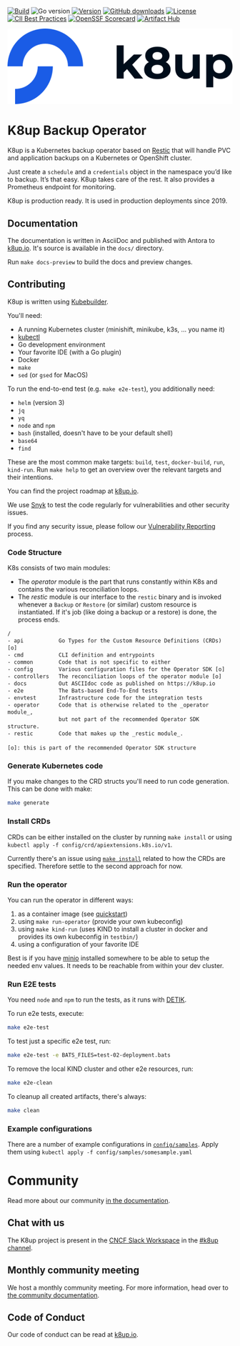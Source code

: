 [![Build](https://img.shields.io/github/actions/workflow/status/k8up-io/k8up/.github/workflows/test.yml?branch=master)][build]
![Go version](https://img.shields.io/github/go-mod/go-version/k8up-io/k8up)
[![Version](https://img.shields.io/github/v/release/k8up-io/k8up)][releases]
[![GitHub downloads](https://img.shields.io/github/downloads/k8up-io/k8up/total)][releases]
[![License](https://img.shields.io/github/license/k8up-io/k8up)][license]
[![CII Best Practices](https://bestpractices.coreinfrastructure.org/projects/5388/badge)](https://bestpractices.coreinfrastructure.org/projects/5388)
[![OpenSSF Scorecard](https://api.securityscorecards.dev/projects/github.com/k8up-io/k8up/badge)](https://api.securityscorecards.dev/projects/github.com/k8up-io/k8up)
[![Artifact Hub](https://img.shields.io/endpoint?url=https://artifacthub.io/badge/repository/k8up)](https://artifacthub.io/packages/helm/k8up/k8up)

![K8up logo](docs/modules/ROOT/assets/images/k8up-logo.svg "K8up")

# K8up Backup Operator

K8up is a Kubernetes backup operator based on [Restic](https://restic.readthedocs.io) that will handle PVC and application backups on a Kubernetes or OpenShift cluster.

Just create a `schedule` and a `credentials` object in the namespace you’d like to backup.
It’s that easy. K8up takes care of the rest. It also provides a Prometheus endpoint for monitoring.

K8up is production ready. It is used in production deployments since 2019.

## Documentation

The documentation is written in AsciiDoc and published with Antora to [k8up.io](https://k8up.io/).
It's source is available in the `docs/` directory.

Run `make docs-preview` to build the docs and preview changes.

## Contributing

K8up is written using [Kubebuilder](https://github.com/kubernetes-sigs/kubebuilder).

You'll need:

- A running Kubernetes cluster (minishift, minikube, k3s, ... you name it)
- [kubectl](https://kubernetes.io/docs/tasks/tools/install-kubectl/)
- Go development environment
- Your favorite IDE (with a Go plugin)
- Docker
- `make`
- `sed` (or `gsed` for MacOS)

To run the end-to-end test (e.g. `make e2e-test`), you additionally need:

- `helm` (version 3)
- `jq`
- `yq`
- `node` and `npm`
- `bash` (installed, doesn't have to be your default shell)
- `base64`
- `find`

These are the most common make targets: `build`, `test`, `docker-build`, `run`, `kind-run`.
Run `make help` to get an overview over the relevant targets and their intentions.

You can find the project roadmap at [k8up.io](https://k8up.io/k8up/about/roadmap.html).

We use [Snyk](https://snyk.io/test/github/k8up-io/k8up) to test the code regularly for vulnerabilities and other security issues.

If you find any security issue, please follow our [Vulnerability Reporting](https://k8up.io/k8up/about/vulnerability_reporting.html) process.

### Code Structure

K8s consists of two main modules:

- The _operator_ module is the part that runs constantly within K8s and contains the various reconciliation loops.
- The _restic_ module is our interface to the `restic` binary and is invoked whenever a `Backup` or `Restore` (or similar) custom resource is instantiated.
  If it's job (like doing a backup or a restore) is done, the process ends.

```asciidoc
/
- api           Go Types for the Custom Resource Definitions (CRDs) [o]
- cmd           CLI definition and entrypoints
- common        Code that is not specific to either
- config        Various configuration files for the Operator SDK [o]
- controllers   The reconciliation loops of the operator module [o]
- docs          Out ASCIIdoc code as published on https://k8up.io
- e2e           The Bats-based End-To-End tests
- envtest       Infrastructure code for the integration tests
- operator      Code that is otherwise related to the _operator module_,
                but not part of the recommended Operator SDK structure.
- restic        Code that makes up the _restic module_.

[o]: this is part of the recommended Operator SDK structure
```

### Generate Kubernetes code

If you make changes to the CRD structs you'll need to run code generation.
This can be done with make:

```bash
make generate
```

### Install CRDs

CRDs can be either installed on the cluster by running `make install` or using `kubectl apply -f config/crd/apiextensions.k8s.io/v1`.

Currently there's an issue using [`make install`](https://github.com/kubernetes-sigs/kubebuilder/issues/1544) related to how the CRDs are specified.
Therefore settle to the second approach for now.

### Run the operator

You can run the operator in different ways:

1. as a container image (see [quickstart](https://sdk.operatorframework.io/docs/building-operators/golang/quickstart/))
2. using `make run-operator` (provide your own kubeconfig)
3. using `make kind-run` (uses KIND to install a cluster in docker and provides its own kubeconfig in `testbin/`)
4. using a configuration of your favorite IDE

Best is if you have [minio](https://min.io/download) installed somewhere to be able to setup the needed env values. It needs to be reachable from within your dev cluster.

### Run E2E tests

You need `node` and `npm` to run the tests, as it runs with [DETIK][detik].

To run e2e tests, execute:

```bash
make e2e-test
```

To test just a specific e2e test, run:

```bash
make e2e-test -e BATS_FILES=test-02-deployment.bats
```

To remove the local KIND cluster and other e2e resources, run:

```bash
make e2e-clean
```

To cleanup all created artifacts, there's always:

```bash
make clean
```

### Example configurations

There are a number of example configurations in [`config/samples`](config/samples).
Apply them using `kubectl apply -f config/samples/somesample.yaml`

# Community

Read more about our community [in the documentation](https://k8up.io/k8up/about/community.html).

## Chat with us

The K8up project is present in the [CNCF Slack Workspace](https://slack.cncf.io/) in the [#k8up channel](https://app.slack.com/client/T08PSQ7BQ/C06GP0D5FEF).

## Monthly community meeting

We host a monthly community meeting. For more information, head over to [the community documentation](https://k8up.io/k8up/about/community.html).

## Code of Conduct

Our code of conduct can be read at [k8up.io](https://k8up.io/k8up/about/code_of_conduct.html).

[build]: https://github.com/k8up-io/k8up/actions?query=workflow%3ATest
[releases]: https://github.com/k8up-io/k8up/releases
[license]: https://github.com/k8up-io/k8up/blob/master/LICENSE
[detik]: https://github.com/bats-core/bats-detik
